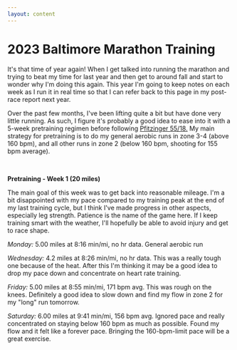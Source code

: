 ```yaml
---
layout: content
---
```


<h1>2023 Baltimore Marathon Training</h1>

It's that time of year again! When I get talked into running the marathon and trying to beat my time for last year and then get to around fall and start to wonder why I'm doing this again. This year I'm going to keep notes on each week as I run it in real time so that I can refer back to this page in my post-race report next year.

Over the past few months, I've been lifting quite a bit but have done very little running. As such, I figure it's probably a good idea to ease into it with a 5-week pretraining regimen before following [Pfitzinger 55/18.](https://www.defy.org/hacks/calendarhack/?d=2023-10-15&p=pfitz_18_55&s=1&u=mi) My main strategy for pretraining is to do my general aerobic runs in zone 3-4 (above 160 bpm), and all other runs in zone 2 (below 160 bpm, shooting for 155 bpm average).

<br>

**Pretraining - Week 1 (20 miles)**

The main goal of this week was to get back into reasonable mileage. I'm a bit disappointed with my pace compared to my training peak at the end of my last training cycle, but I think I've made progress in other aspects, especially leg strength. Patience is the name of the game here. If I keep training smart with the weather, I'll hopefully be able to avoid injury and get to race shape.

*Monday:* 5.00 miles at 8:16 min/mi, no hr data. General aerobic run

*Wednesday:*  4.2 miles at 8:26 min/mi, no hr data. This was a really tough one because of the heat. After this I'm thinking it may be a good idea to drop my pace down and concentrate on heart rate training.

*Friday:* 5.00 miles at 8:55 min/mi, 171 bpm avg. This was rough on the knees. Definitely a good idea to slow down and find my flow in zone 2 for my "long" run tomorrow.

*Saturday:* 6.00 miles at 9:41 min/mi, 156 bpm avg. Ignored pace and really concentrated on staying below 160 bpm as much as possible. Found my flow and it felt like a forever pace. Bringing the 160-bpm-limit pace will be a great exercise.

